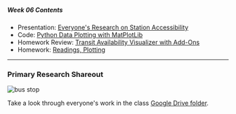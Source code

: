 ##### Week 06 Contents
- Presentation: [Everyone's Research on Station Accessibility](readme.md)
- Code: [Python Data Plotting with MatPlotLib](python-plotting.md)
- Homework Review: [Transit Availability Visualizer with Add-Ons](homework-answers.md)
- Homework: [Readings, Plotting](homework.md)

-----

### Primary Research Shareout

![bus stop](https://photos.wikimapia.org/p/00/03/27/51/67_big.jpg)

Take a look through everyone's work in the class [Google Drive folder](https://drive.google.com/drive/folders/1dJrHjsFLR6C9UX2fLjb9_pllqiBjsUcO).

